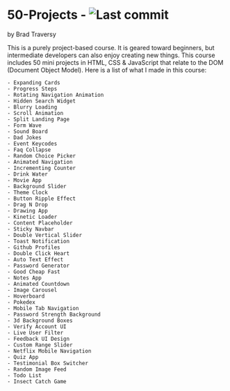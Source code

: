 # 50-Projects - ![Last commit](https://img.shields.io/github/last-commit/Srajan7/50-Projects)
 by Brad Traversy


 This is a purely project-based course. It is geared toward beginners, but intermediate developers can also enjoy creating new things. This course includes 50 mini projects in HTML, CSS & JavaScript that relate to the DOM (Document Object Model). Here is a list of what I made in this course:

    - Expanding Cards
    - Progress Steps
    - Rotating Navigation Animation
    - Hidden Search Widget
    - Blurry Loading
    - Scroll Animation
    - Split Landing Page
    - Form Wave
    - Sound Board
    - Dad Jokes
    - Event Keycodes
    - Faq Collapse
    - Random Choice Picker
    - Animated Navigation
    - Incrementing Counter
    - Drink Water
    - Movie App
    - Background Slider
    - Theme Clock
    - Button Ripple Effect
    - Drag N Drop
    - Drawing App
    - Kinetic Loader
    - Content Placeholder
    - Sticky Navbar
    - Double Vertical Slider
    - Toast Notification
    - Github Profiles
    - Double Click Heart
    - Auto Text Effect
    - Password Generator
    - Good Cheap Fast
    - Notes App
    - Animated Countdown
    - Image Carousel
    - Hoverboard
    - Pokedex
    - Mobile Tab Navigation
    - Password Strength Background
    - 3d Background Boxes
    - Verify Account UI
    - Live User Filter
    - Feedback UI Design
    - Custom Range Slider
    - Netflix Mobile Navigation
    - Quiz App
    - Testimonial Box Switcher
    - Random Image Feed
    - Todo List
    - Insect Catch Game
